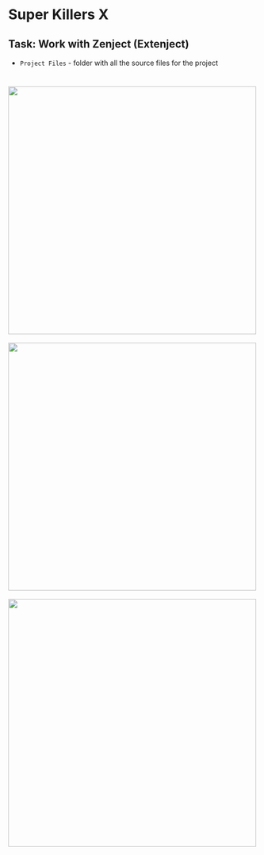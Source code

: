 # Super Killers X
## Task: Work with Zenject (Extenject)
* `Project Files` - folder with all the source files for the project
#
<p float="center">
  <img src="https://github.com/M1estere/TVP_Labs/assets/58213582/60c7e91e-c9e8-4cb8-936c-466a8ac96f7a.png" height="500" />
  &nbsp;&nbsp;
  <img src="https://github.com/M1estere/TVP_Labs/assets/58213582/7b184edb-b128-40b0-917e-4a8a9bda699d.png" height="500" />
  &nbsp;&nbsp;
  <img src="https://github.com/M1estere/TVP_Labs/assets/58213582/523917be-d70a-4e73-bbb5-30c18d85981e.png" height="500" />
</p>
